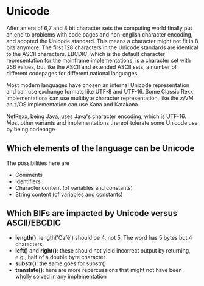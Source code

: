 # Unicode

After an era of 6,7 and 8 bit character sets the computing world finally put an end to problems with code pages and non-english character encoding, and adopted the Unicode standard. This means a character might not fit in 8 bits anymore. The first 128 characters in the Unicode standards are identical to the ASCII characters. EBCDIC, which is the default character representation for the mainframe implementations, is a character set with 256 values, but like the ASCII and extended ASCII sets, a number of different codepages for different national languages. 

Most modern languages have chosen an internal Unicode representation and can use exchange formats like UTF-8 and UTF-16. Some Classic Rexx implementations can use multibyte character representation, like the z/VM an z/OS implementation can use Kana and Katakana. 

NetRexx, being Java, uses Java's character encoding, which is UTF-16. Most other variants and implementations thereof tolerate some Unicode use by being codepage 

## Which elements of the language can be Unicode

The possibilities here are
- Comments
- Identifiers
- Character content (of variables and constants)
- String content (of variables and constants)

## Which BIFs are impacted by Unicode versus ASCII/EBCDIC

- __length()__: length('Café') should be 4, not 5. The word has 5 bytes but 4 characters.
- __left()__ and __right()__: these should not yield incorrect output by returning, e.g., half of a double byte character
- __substr()__: the same goes for substr()
- __translate()__: here are more repercussions that might not have been wholly solved in any implementation
